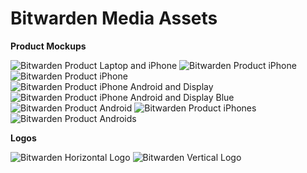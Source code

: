 # Bitwarden Media Assets

**Product Mockups**

![Bitwarden Product Laptop and iPhone](/media-assets/Bitwarden-laptop-iphone.png)
![Bitwarden Product iPhone](/media-assets/Bitwarden-iphone.png)
![Bitwarden Product iPhone](/media-assets/Bitwarden-iphone-turned.png)
![Bitwarden Product iPhone Android and Display](/media-assets/Bitwarden-iphone-android-display.png)
![Bitwarden Product iPhone Android and Display Blue](/media-assets/Bitwarden-iphone-android-display-blue.png)
![Bitwarden Product Android](/media-assets/Bitwarden-android.png)
![Bitwarden Product iPhones](/media-assets/Bitwarden-3-iphones.png.png)
![Bitwarden Product Androids](/media-assets/Bitwarden-2-androids.png)

**Logos**

![Bitwarden Horizontal Logo](/media-assets/Bitwarden_logo_vertical_blue_RGB.png)
![Bitwarden Vertical Logo](/media-assets/Bitwarden_Identity_horizontal_Blue_RGB.png)
